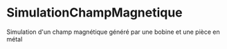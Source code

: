 # SimulationChampMagnetique
Simulation d'un champ magnétique généré par une bobine et une pièce en métal
